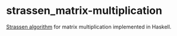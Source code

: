 # strassen_matrix-multiplication

[Strassen algorithm](https://en.wikipedia.org/wiki/Strassen_algorithm) for matrix multiplication implemented in Haskell.
